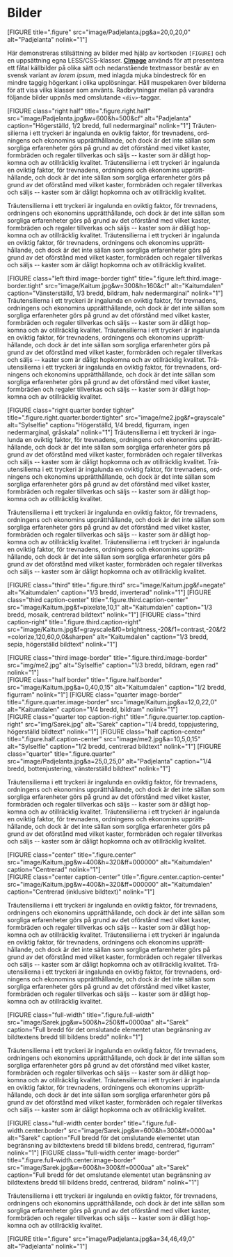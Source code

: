 Bilder
======

[FIGURE title=".figure" src="image/Padjelanta.jpg&a=20,0,20,0" alt="Padjelanta" nolink="1"]

Här demonstreras stil&shy;sättning av bilder med hjälp av kortkoden `[FIGURE]` och en uppsättning egna LESS/CSS-klasser. 
**[CImage](https://cimage.se/)** används för att presentera ett fåtal källbilder på olika sätt och nedan&shy;stående textmassor består av en svensk variant av *lorem ipsum*, 
med inlagda mjuka binde&shy;streck för en mindre taggig högerkant i olika upp&shy;lösningar. Håll muspekaren över bilderna för att visa vilka klasser som använts. 
Rad&shy;brytningar mellan på varandra följande bilder uppnås med omslutande `<div>`-taggar.

[FIGURE class="right half" title=".figure.right.half" src="image/Padjelanta.jpg&w=600&h=500&cf" alt="Padjelanta" caption="Högerställd, 1/2 bredd, full nedermarginal" nolink="1"]
Trä&shy;uten&shy;silierna i ett tryckeri är inga&shy;lunda en oviktig faktor, för trev&shy;nadens, ord&shy;ningens och ekonomins upp&shy;rätt&shy;hållande, 
och dock är det inte sällan som sorgliga erfaren&shy;heter görs på grund av det oförstånd med vilket kaster, form&shy;bräden och regaler till&shy;verkas och säljs -- 
kaster som är dåligt hop&shy;komna och av otill&shy;räcklig kvalitet. Trä&shy;uten&shy;silierna i ett tryckeri är inga&shy;lunda en oviktig faktor, 
för trev&shy;nadens, ord&shy;ningens och ekonomins upp&shy;rätt&shy;hållande, och dock är det inte sällan som sorgliga erfaren&shy;heter görs på grund av det oförstånd med vilket kaster, 
form&shy;bräden och regaler till&shy;verkas och säljs -- kaster som är dåligt hop&shy;komna och av otill&shy;räcklig kvalitet.

Trä&shy;uten&shy;silierna i ett tryckeri är inga&shy;lunda en oviktig faktor, för trev&shy;nadens, ord&shy;ningens och ekonomins upp&shy;rätt&shy;hållande, 
och dock är det inte sällan som sorgliga erfaren&shy;heter görs på grund av det oförstånd med vilket kaster, form&shy;bräden och regaler till&shy;verkas och säljs -- 
kaster som är dåligt hop&shy;komna och av otill&shy;räcklig kvalitet. Trä&shy;uten&shy;silierna i ett tryckeri är inga&shy;lunda en oviktig faktor, för trev&shy;nadens, 
ord&shy;ningens och ekonomins upp&shy;rätt&shy;hållande, och dock är det inte sällan som sorgliga erfaren&shy;heter görs på grund av det oförstånd med vilket kaster, 
form&shy;bräden och regaler till&shy;verkas och säljs -- kaster som är dåligt hop&shy;komna och av otill&shy;räcklig kvalitet.

[FIGURE class="left third image-border tight" title=".figure.left.third.image-border.tight" src="image/Kaitum.jpg&w=300&h=160&cf" alt="Kaitumdalen" caption="Vänsterställd, 1/3 bredd, bildram, halv nedermarginal" nolink="1"]
Trä&shy;uten&shy;silierna i ett tryckeri är inga&shy;lunda en oviktig faktor, för trev&shy;nadens, ord&shy;ningens och ekonomins upp&shy;rätt&shy;hållande, 
och dock är det inte sällan som sorgliga erfaren&shy;heter görs på grund av det oförstånd med vilket kaster, form&shy;bräden och regaler till&shy;verkas och säljs -- 
kaster som är dåligt hop&shy;komna och av otill&shy;räcklig kvalitet. Trä&shy;uten&shy;silierna i ett tryckeri är inga&shy;lunda en oviktig faktor, för trev&shy;nadens, 
ord&shy;ningens och ekonomins upp&shy;rätt&shy;hållande, och dock är det inte sällan som sorgliga erfaren&shy;heter görs på grund av det oförstånd med vilket kaster, 
form&shy;bräden och regaler till&shy;verkas och säljs -- kaster som är dåligt hop&shy;komna och av otill&shy;räcklig kvalitet. 
Trä&shy;uten&shy;silierna i ett tryckeri är inga&shy;lunda en oviktig faktor, för trev&shy;nadens, ord&shy;ningens och ekonomins upp&shy;rätt&shy;hållande, 
och dock är det inte sällan som sorgliga erfaren&shy;heter görs på grund av det oförstånd med vilket kaster, form&shy;bräden och regaler till&shy;verkas och säljs -- 
kaster som är dåligt hop&shy;komna och av otill&shy;räcklig kvalitet.

[FIGURE class="right quarter border tighter" title=".figure.right.quarter.border.tighter" src="image/me2.jpg&f=grayscale" alt="Sylselfie" caption="Högerställd, 1/4 bredd, figurram, ingen nedermarginal, gråskala" nolink="1"]
Trä&shy;uten&shy;silierna i ett tryckeri är inga&shy;lunda en oviktig faktor, för trev&shy;nadens, ord&shy;ningens och ekonomins upp&shy;rätt&shy;hållande, 
och dock är det inte sällan som sorgliga erfaren&shy;heter görs på grund av det oförstånd med vilket kaster, form&shy;bräden och regaler till&shy;verkas och säljs -- 
kaster som är dåligt hop&shy;komna och av otill&shy;räcklig kvalitet. Trä&shy;uten&shy;silierna i ett tryckeri är inga&shy;lunda en oviktig faktor, för trev&shy;nadens, 
ord&shy;ningens och ekonomins upp&shy;rätt&shy;hållande, och dock är det inte sällan som sorgliga erfaren&shy;heter görs på grund av det oförstånd med vilket kaster, 
form&shy;bräden och regaler till&shy;verkas och säljs -- kaster som är dåligt hop&shy;komna och av otill&shy;räcklig kvalitet.

Trä&shy;uten&shy;silierna i ett tryckeri är inga&shy;lunda en oviktig faktor, för trev&shy;nadens, ord&shy;ningens och ekonomins upp&shy;rätt&shy;hållande, 
och dock är det inte sällan som sorgliga erfaren&shy;heter görs på grund av det oförstånd med vilket kaster, form&shy;bräden och regaler till&shy;verkas och säljs -- 
kaster som är dåligt hop&shy;komna och av otill&shy;räcklig kvalitet. Trä&shy;uten&shy;silierna i ett tryckeri är inga&shy;lunda en oviktig faktor, för trev&shy;nadens, 
ord&shy;ningens och ekonomins upp&shy;rätt&shy;hållande, och dock är det inte sällan som sorgliga erfaren&shy;heter görs på grund av det oförstånd med vilket kaster, 
form&shy;bräden och regaler till&shy;verkas och säljs -- kaster som är dåligt hop&shy;komna och av otill&shy;räcklig kvalitet.

[FIGURE class="third" title=".figure.third" src="image/Kaitum.jpg&f=negate" alt="Kaitumdalen" caption="1/3 bredd, inverterad" nolink="1"]
[FIGURE class="third caption-center" title=".figure.third.caption-center" src="image/Kaitum.jpg&f=pixelate,10,1" alt="Kaitumdalen" caption="1/3 bredd, mosaik, centrerad bildtext" nolink="1"]
[FIGURE class="third caption-right" title=".figure.third.caption-right" src="image/Kaitum.jpg&f=grayscale&f0=brightness,-20&f1=contrast,-20&f2=colorize,120,60,0,0&sharpen" alt="Kaitumdalen" caption="1/3 bredd, sepia, högerställd bildtext" nolink="1"]

<div>[FIGURE class="third image-border" title=".figure.third.image-border" src="img/me2.jpg" alt="Sylselfie" caption="1/3 bredd, bildram, egen rad" nolink="1"]</div>

<div>
[FIGURE class="half border" title=".figure.half.border" src="image/Kaitum.jpg&a=0,40,0,15" alt="Kaitumdalen" caption="1/2 bredd, figurram" nolink="1"]
[FIGURE class="quarter image-border" title=".figure.quarter.image-border" src="image/Kaitum.jpg&a=12,0,22,0" alt="Kaitumdalen" caption="1/4 bredd, bildram" nolink="1"]
</div>

<div>
[FIGURE class="quarter top caption-right" title=".figure.quarter.top.caption-right" src="img/Sarek.jpg" alt="Sarek" caption="1/4 bredd, toppjustering, högerställd bildtext" nolink="1"]
[FIGURE class="half caption-center" title=".figure.half.caption-center" src="image/me2.jpg&a=10,5,0,15" alt="Sylselfie" caption="1/2 bredd, centrerad bildtext" nolink="1"]
[FIGURE class="quarter" title=".figure.quarter" src="image/Padjelanta.jpg&a=25,0,25,0" alt="Padjelanta" caption="1/4 bredd, bottenjustering, vänsterställd bildtext" nolink="1"]
</div>

Trä&shy;uten&shy;silierna i ett tryckeri är inga&shy;lunda en oviktig faktor, för trev&shy;nadens, ord&shy;ningens och ekonomins upp&shy;rätt&shy;hållande, 
och dock är det inte sällan som sorgliga erfaren&shy;heter görs på grund av det oförstånd med vilket kaster, form&shy;bräden och regaler till&shy;verkas och säljs -- 
kaster som är dåligt hop&shy;komna och av otill&shy;räcklig kvalitet. Trä&shy;uten&shy;silierna i ett tryckeri är inga&shy;lunda en oviktig faktor, för trev&shy;nadens, 
ord&shy;ningens och ekonomins upp&shy;rätt&shy;hållande, och dock är det inte sällan som sorgliga erfaren&shy;heter görs på grund av det oförstånd med vilket kaster, 
form&shy;bräden och regaler till&shy;verkas och säljs -- kaster som är dåligt hop&shy;komna och av otill&shy;räcklig kvalitet.

<div>[FIGURE class="center" title=".figure.center" src="image/Kaitum.jpg&w=400&h=320&ff=000000" alt="Kaitumdalen" caption="Centrerad" nolink="1"]</div>

<div>[FIGURE class="center caption-center" title=".figure.center.caption-center" src="image/Kaitum.jpg&w=400&h=320&ff=000000" alt="Kaitumdalen" caption="Centrerad (inklusive bildtext)" nolink="1"]</div>

Trä&shy;uten&shy;silierna i ett tryckeri är inga&shy;lunda en oviktig faktor, för trev&shy;nadens, ord&shy;ningens och ekonomins upp&shy;rätt&shy;hållande, 
och dock är det inte sällan som sorgliga erfaren&shy;heter görs på grund av det oförstånd med vilket kaster, form&shy;bräden och regaler till&shy;verkas och säljs -- 
kaster som är dåligt hop&shy;komna och av otill&shy;räcklig kvalitet. Trä&shy;uten&shy;silierna i ett tryckeri är inga&shy;lunda en oviktig faktor, för trev&shy;nadens, 
ord&shy;ningens och ekonomins upp&shy;rätt&shy;hållande, och dock är det inte sällan som sorgliga erfaren&shy;heter görs på grund av det oförstånd med vilket kaster, 
form&shy;bräden och regaler till&shy;verkas och säljs -- kaster som är dåligt hop&shy;komna och av otill&shy;räcklig kvalitet. 
Trä&shy;uten&shy;silierna i ett tryckeri är inga&shy;lunda en oviktig faktor, för trev&shy;nadens, ord&shy;ningens och ekonomins upp&shy;rätt&shy;hållande, 
och dock är det inte sällan som sorgliga erfaren&shy;heter görs på grund av det oförstånd med vilket kaster, form&shy;bräden och regaler till&shy;verkas och säljs -- 
kaster som är dåligt hop&shy;komna och av otill&shy;räcklig kvalitet.

[FIGURE class="full-width" title=".figure.full-width" src="image/Sarek.jpg&w=500&h=250&ff=0000aa" alt="Sarek" caption="Full bredd för det omslutande elementet utan begränsning av bildtextens bredd till bildens bredd" nolink="1"]

Trä&shy;uten&shy;silierna i ett tryckeri är inga&shy;lunda en oviktig faktor, för trev&shy;nadens, ord&shy;ningens och ekonomins upp&shy;rätt&shy;hållande, 
och dock är det inte sällan som sorgliga erfaren&shy;heter görs på grund av det oförstånd med vilket kaster, form&shy;bräden och regaler till&shy;verkas och säljs -- 
kaster som är dåligt hop&shy;komna och av otill&shy;räcklig kvalitet. Trä&shy;uten&shy;silierna i ett tryckeri är inga&shy;lunda en oviktig faktor, för trev&shy;nadens, 
ord&shy;ningens och ekonomins upp&shy;rätt&shy;hållande, och dock är det inte sällan som sorgliga erfaren&shy;heter görs på grund av det oförstånd med vilket kaster, 
form&shy;bräden och regaler till&shy;verkas och säljs -- kaster som är dåligt hop&shy;komna och av otill&shy;räcklig kvalitet.

[FIGURE class="full-width center border" title=".figure.full-width.center.border" src="image/Sarek.jpg&w=600&h=300&ff=0000aa" alt="Sarek" caption="Full bredd för det omslutande elementet utan begränsning av bildtextens bredd till bildens bredd, centrerad, figurram" nolink="1"]
[FIGURE class="full-width center image-border" title=".figure.full-width.center.image-border" src="image/Sarek.jpg&w=600&h=300&ff=0000aa" alt="Sarek" caption="Full bredd för det omslutande elementet utan begränsning av bildtextens bredd till bildens bredd, centrerad, bildram" nolink="1"]

Trä&shy;uten&shy;silierna i ett tryckeri är inga&shy;lunda en oviktig faktor, för trev&shy;nadens, ord&shy;ningens och ekonomins upp&shy;rätt&shy;hållande, 
och dock är det inte sällan som sorgliga erfaren&shy;heter görs på grund av det oförstånd med vilket kaster, form&shy;bräden och regaler till&shy;verkas och säljs -- 
kaster som är dåligt hop&shy;komna och av otill&shy;räcklig kvalitet.

[FIGURE title=".figure" src="image/Padjelanta.jpg&a=34,46,49,0" alt="Padjelanta" nolink="1"]
